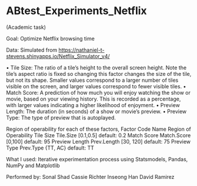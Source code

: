 # ABtest_Experiments_Netflix
(Academic task)

Goal: Optimize Netflix browsing time

Data: Simulated from  https://nathaniel-t-stevens.shinyapps.io/Netflix_Simulator_v4/

• Tile Size: The ratio of a tile’s height to the overall screen height. Note the tile’s aspect ratio is fixed
so changing this factor changes the size of the tile, but not its shape. Smaller values correspond to a
larger number of tiles visible on the screen, and larger values correspond to fewer visible tiles.
• Match Score: A prediction of how much you will enjoy watching the show or movie, based on your
viewing history. This is recorded as a percentage, with larger values indicating a higher likelihood of
enjoyment.
• Preview Length: The duration (in seconds) of a show or movie’s preview.
• Preview Type: The type of preview that is autoplayed.

Region of operability for each of these factors, 
   Factor Code Name Region of Operability
   Tile Size Tile.Size [0.1,0.5] default: 0.2
   Match Score Match.Score [0,100] default: 95
   Preview Length Prev.Length [30, 120] default: 75
   Preview Type Prev.Type {TT, AC} default: TT


What I used: Iterative experimentation process using Statsmodels, Pandas, NumPy and Matplotlib

Performed by:
    Sonal Shad
    Cassie Richter
    Inseong Han
    David Ramirez

